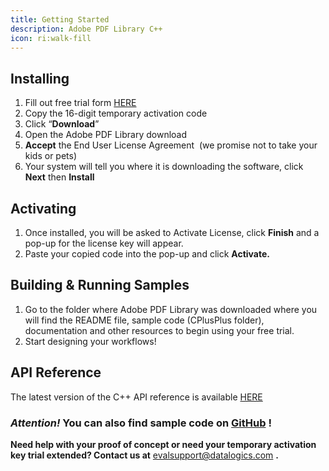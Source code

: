 ```yaml
---
title: Getting Started
description: Adobe PDF Library C++
icon: ri:walk-fill
---
```


## **Installing**

1. Fill out free trial form [HERE](https://www.datalogics.com/pdf-sdk-free-trial)
2. Copy the 16-digit temporary activation code
3. Click “**Download**”
4. Open the Adobe PDF Library download
5. **Accept** the End User License Agreement  (we promise not to take your kids or pets)
6. Your system will tell you where it is downloading the software, click **Next** then **Install**

## **Activating**

1. Once installed, you will be asked to Activate License, click **Finish** and a pop-up for the license key will appear.
2. Paste your copied code into the pop-up and click **Activate.**

## Building & Running Samples

1. Go to the folder where Adobe PDF Library was downloaded where you will find the README file, sample code (CPlusPlus folder), documentation and other resources to begin using your free trial.
2. Start designing your workflows!

## API Reference
The latest version of the C++ API reference is available [HERE](https://docs.datalogics.com/apdfl18/CPlusPlus/APDFL18.0.5PlusP1b/index.html)

### _**Attention!**_ You can also find sample code on [GitHub](https://github.com/datalogics/apdfl-csharp-dotnet-samples) !

**Need help with your proof of concept or need your temporary activation key trial extended? Contact us at** <evalsupport@datalogics.com> **.**
